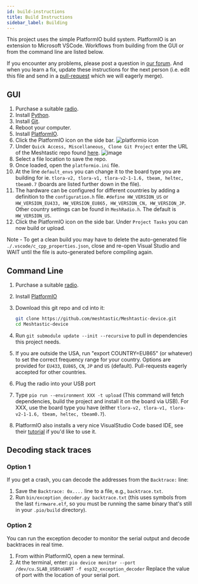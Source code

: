 ```yaml
---
id: build-instructions
title: Build Instructions
sidebar_label: Building
---
```


This project uses the simple PlatformIO build system. PlatformIO is an extension to Microsoft VSCode. Workflows from building from the GUI or from the command line are listed below.

If you encounter any problems, please post a question in [our forum](https://meshtastic.discourse.group). And when you learn a fix, update these instructions for the next person (i.e. edit this file and send in a [pull-request](https://opensource.com/article/19/7/create-pull-request-github) which we will eagerly merge).

## GUI

1. Purchase a suitable [radio](https://github.com/meshtastic/Meshtastic-device/wiki/Hardware-Information).
2. Install [Python](https://www.python.org/downloads/).
3. Install [Git](https://git-scm.com/downloads).
4. Reboot your computer.
5. Install [PlatformIO](https://platformio.org/platformio-ide).
6. Click the PlatformIO icon on the side bar. ![platformio icon](https://user-images.githubusercontent.com/47490997/89482668-77c7ea00-d7ee-11ea-8785-5faf8ff99800.png)
7. Under `Quick Access, Miscellaneous, Clone Git Project` enter the URL of the Meshtastic repo found [here](https://github.com/meshtastic/Meshtastic-device). ![image](https://user-images.githubusercontent.com/47490997/89483047-4c91ca80-d7ef-11ea-91f4-1d53d4e8acd9.png)
8. Select a file location to save the repo.
9. Once loaded, open the `platformio.ini` file.
10. At the line `default_envs` you can change it to the board type you are building for ie. `tlora-v2, tlora-v1, tlora-v2-1-1.6, tbeam, heltec, tbeam0.7` (boards are listed further down in the file).
11. The hardware can be configured for different countries by adding a definition to the `configuration.h` file. `#define HW_VERSION_US` or `HW_VERSION_EU433, HW_VERSION_EU865, HW_VERSION_CN, HW_VERSION_JP`. Other country settings can be found in `MeshRadio.h`. The default is `HW_VERSION_US`.
12. Click the PlatformIO icon on the side bar. Under `Project Tasks` you can now build or upload.

Note - To get a clean build you may have to delete the auto-generated file `./.vscode/c_cpp_properties.json`, close and re-open Visual Studio and WAIT until the file is auto-generated before compiling again.

## Command Line

1. Purchase a suitable [radio](https://github.com/meshtastic/Meshtastic-device/wiki/Hardware-Information).
2. Install [PlatformIO](https://platformio.org/platformio-ide)
3. Download this git repo and cd into it:

   ```bash
   git clone https://github.com/meshtastic/Meshtastic-device.git
   cd Meshtastic-device
   ```

4. Run `git submodule update --init --recursive` to pull in dependencies this project needs.
5. If you are outside the USA, run "export COUNTRY=EU865" (or whatever) to set the correct frequency range for your country. Options are provided for `EU433`, `EU865`, `CN`, `JP` and `US` (default). Pull-requests eagerly accepted for other countries.
6. Plug the radio into your USB port
7. Type `pio run --environment XXX -t upload` (This command will fetch dependencies, build the project and install it on the board via USB). For XXX, use the board type you have (either `tlora-v2, tlora-v1, tlora-v2-1-1.6, tbeam, heltec, tbeam0.7`).
8. PlatformIO also installs a very nice VisualStudio Code based IDE, see their [tutorial](https://docs.platformio.org/en/latest/tutorials/espressif32/arduino_debugging_unit_testing.html) if you'd like to use it.

## Decoding stack traces

### Option 1

If you get a crash, you can decode the addresses from the `Backtrace:` line:

1. Save the `Backtrace: 0x....` line to a file, e.g., `backtrace.txt`.
2. Run `bin/exception_decoder.py backtrace.txt` (this uses symbols from the
   last `firmware.elf`, so you must be running the same binary that's still in
   your `.pio/build` directory).

### Option 2

You can run the exception decoder to monitor the serial output and decode backtraces in real time.

1. From within PlatformIO, open a new terminal.
2. At the terminal, enter:
   `pio device monitor --port /dev/cu.SLAB_USBtoUART -f esp32_exception_decoder`
   Replace the value of port with the location of your serial port.
